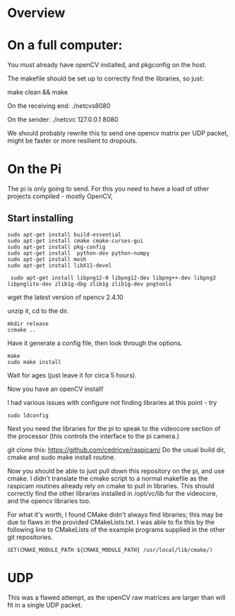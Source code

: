 Overview
========


On a full computer:
=============

You must already have openCV installed, and pkgconfig on the host.

The makefile should be set up to correctly find the libraries, so just:

make clean &&
make

On the receiving end: ./netcvs8080

On the sender: ./netcvc 127.0.0.1 8080

We should probably rewrite this to send one opencv matrix per UDP packet, might be faster or more resilient to dropouts.


On the Pi
======

The pi is only going to send.
For this you need to have a load of other projects compiled - mostly OpenCV,

Start installing
------------
```
sudo apt-get install build-essential
sudo apt-get install cmake cmake-curses-gui
sudo apt-get install pkg-config
sudo apt-get install  python-dev python-numpy
sudo apt-get install mosh
sudo apt-get install libX11-devel

 sudo apt-get install libpng12-0 libpng12-dev libpng++-dev libpng3 libpnglite-dev zlib1g-dbg zlib1g zlib1g-dev pngtools

 ```

wget the latest version of opencv 2.4.10

unzip it, cd to the dir.

```
mkdir release
ccmake ..
```

Have it generate a config file, then look through the options.

```
make
sudo make install
```

Wait for ages (just leave it for circa 5 hours).

Now you have an openCV install!

I had various issues with configure not finding libraries at this point - try
```
sudo ldconfig
```

Next you need the libraries for the pi to speak to the videocore section of the processor (this controls the interface to the pi camera.)

git clone this: https://github.com/cedricve/raspicam/
Do the usual build dir, cmake and sudo make install routine.

Now you should be able to just pull down this repository on the pi, and use cmake.
I didn't translate the cmake script to a normal makefile as the raspicam routines already rely on cmake to pull in libraries. This should correctly find the other libraries installed in /opt/vc/lib for the videocore, and the opencv libraries too.

For what it's worth, I found CMake didn't always find libraries; this may be due to flaws in the provided CMakeLists.txt. I was able to fix this by the following line to CMakeLists of the example programs supplied in the other git repositories.
```
SET(CMAKE_MODULE_PATH ${CMAKE_MODULE_PATH} /usr/local/lib/cmake/)
```


UDP
====

This was a flawed attempt, as the openCV raw matrices are larger than will fit in a single UDP packet.




